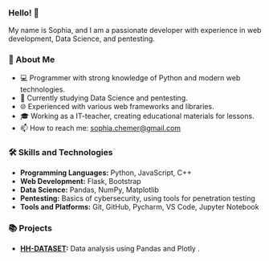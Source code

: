 ### Hello! 👋

My name is Sophia, and I am a passionate developer with experience in web development, Data Science, and pentesting.

### 🚀 About Me

- 💻 Programmer with strong knowledge of Python and modern web technologies.
- 🌱 Currently studying Data Science and pentesting.
- 🌐 Experienced with various web frameworks and libraries.
- 🎓 Working as a IT-teacher, creating educational materials for lessons.
- 📫 How to reach me: sophia.chemer@gmail.com

### 🛠️ Skills and Technologies

- **Programming Languages:** Python, JavaScript, C++
- **Web Development:** Flask, Bootstrap
- **Data Science:** Pandas, NumPy, Matplotlib
- **Pentesting:** Basics of cybersecurity, using tools for penetration testing
- **Tools and Platforms:** Git, GitHub, Pycharm, VS Code, Jupyter Notebook

### 📚 Projects

- **[HH-DATASET](https://github.com/KEZKA/hh-data-set):** Data analysis using Pandas and Plotly .

<!--
### 🌟 Hobbies and Interests

- 📖 Reading books
- 🎨 Drawing
- 🚴‍♂️ Cycling

### 📈 GitHub Stats

![GitHub Stats](https://github-readme-stats.vercel.app/api?username=your_username&show_icons=true&theme=radical)
